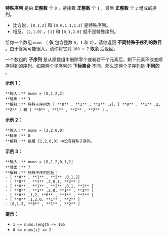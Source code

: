 **特殊序列** 是由  **正整数**  个 `0` ，紧接着  **正整数**  个 `1` ，最后 **正整数**  个 `2` 组成的序列。

  * 比方说，`[0,1,2]` 和 `[0,0,1,1,1,2]` 是特殊序列。
  * 相反，`[2,1,0]` ，`[1]` 和 `[0,1,2,0]` 就不是特殊序列。

给你一个数组 `nums` （ **仅**  包含整数 `0`，`1` 和 `2`），请你返回 **不同特殊子序列的数目**
。由于答案可能很大，请你将它对 `109 + 7` **取余** 后返回。

一个数组的 **子序列**  是从原数组中删除零个或者若干个元素后，剩下元素不改变顺序得到的序列。如果两个子序列的 **下标集合**
不同，那么这两个子序列是 **不同的**  。



**示例 1：**

    
    
    **输入：** nums = [0,1,2,2]
    **输出：** 3
    **解释：** 特殊子序列为 [ **0** , **1** , **2** ,2]，[ **0** , **1** ,2, **2** ] 和 [ **0** , **1** , **2** , **2** ] 。
    

**示例 2：**

    
    
    **输入：** nums = [2,2,0,0]
    **输出：** 0
    **解释：** 数组 [2,2,0,0] 中没有特殊子序列。
    

**示例 3：**

    
    
    **输入：** nums = [0,1,2,0,1,2]
    **输出：** 7
    **解释：** 特殊子序列包括：
    - [ **0** , **1** , **2** ,0,1,2]
    - [ **0** , **1** ,2,0,1, **2** ]
    - [ **0** , **1** , **2** ,0,1, **2** ]
    - [ **0** , **1** ,2,0, **1** , **2** ]
    - [ **0** ,1,2, **0** , **1** , **2** ]
    - [ **0** ,1,2,0, **1** , **2** ]
    - [0,1,2, **0** , **1** , **2** ]
    



**提示：**

  * `1 <= nums.length <= 105`
  * `0 <= nums[i] <= 2`

